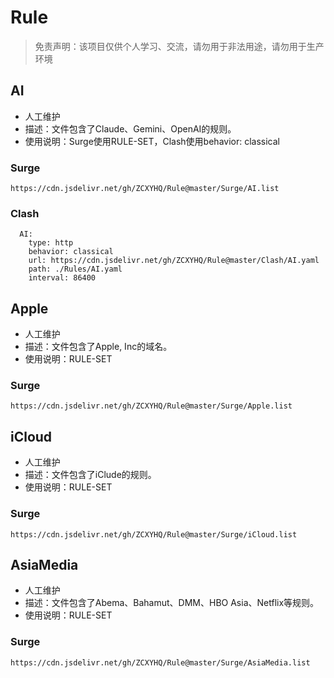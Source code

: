 # Rule

> 免责声明：该项目仅供个人学习、交流，请勿用于非法用途，请勿用于生产环境  

## AI
- 人工维护
- 描述：文件包含了Claude、Gemini、OpenAI的规则。
- 使用说明：Surge使用RULE-SET，Clash使用behavior: classical
### Surge
```
https://cdn.jsdelivr.net/gh/ZCXYHQ/Rule@master/Surge/AI.list
```
### Clash
```
  AI:
    type: http
    behavior: classical
    url: https://cdn.jsdelivr.net/gh/ZCXYHQ/Rule@master/Clash/AI.yaml
    path: ./Rules/AI.yaml
    interval: 86400
```

## Apple
- 人工维护
- 描述：文件包含了Apple, Inc的域名。
- 使用说明：RULE-SET
### Surge
```
https://cdn.jsdelivr.net/gh/ZCXYHQ/Rule@master/Surge/Apple.list
```

## iCloud
- 人工维护
- 描述：文件包含了iClude的规则。
- 使用说明：RULE-SET
### Surge
```
https://cdn.jsdelivr.net/gh/ZCXYHQ/Rule@master/Surge/iCloud.list
```

## AsiaMedia
- 人工维护
- 描述：文件包含了Abema、Bahamut、DMM、HBO Asia、Netflix等规则。
- 使用说明：RULE-SET
### Surge
```
https://cdn.jsdelivr.net/gh/ZCXYHQ/Rule@master/Surge/AsiaMedia.list
```
